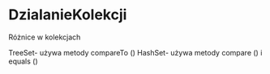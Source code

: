# DzialanieKolekcji
Różnice w kolekcjach

TreeSet- używa metody compareTo ()
HashSet- używa  metody compare () i equals ()
